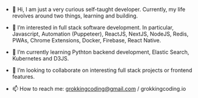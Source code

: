 - 👋 Hi, I am just a very curious self-taught developer. Currently, my life revolves around two things, learning and building. 
 
- 👀 I’m interested in full stack software development. In particular, Javascript, Automation (Puppeteer), ReactJS, NextJS, NodeJS, Redis, PWAs, Chrome Extensions, Docker, Firebase, React Native.

- 🌱 I’m currently learning Pythton backend development, Elastic Search, Kubernetes and D3JS. 

- 💞️ I’m looking to collaborate on interesting full stack projects or frontend features.

- 📫 How to reach me: grokkingcoding@gmail.com / grokkingcoding.io

<!---
grokkingcoding/grokkingcoding is a ✨ special ✨ repository because its `README.md` (this file) appears on your GitHub profile.
You can click the Preview link to take a look at your changes.
--->
